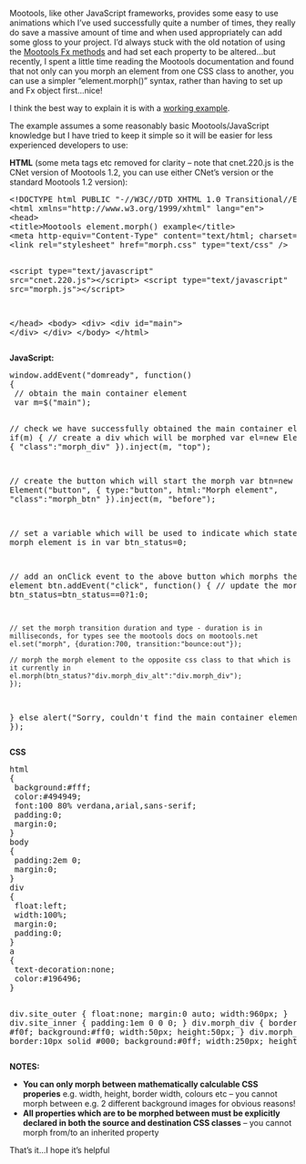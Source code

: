 <p>Mootools, like other JavaScript frameworks, provides some easy to use animations which I&#8217;ve used successfully quite a number of times, they really do save a massive amount of time and when used appropriately can add some gloss to your project. I&#8217;d always stuck with the old notation of using the <a href="http://mootools.net/docs/core/Fx/Fx" target="_blank">Mootools Fx methods</a> and had set each property to be altered&#8230;but recently, I spent a little time reading the Mootools documentation and found that not only can you morph an element from one CSS class to another, you can use a simpler &#8220;element.morph()&#8221; syntax, rather than having to set up and Fx object first&#8230;nice!</p>
<p>I think the best way to explain it is with a <a href="//thedotproduct.org/experiments/morph/" target="_blank">working example</a>.</p>
<p>The example assumes a some reasonably basic Mootools/JavaScript knowledge but I have tried to keep it simple so it will be easier for less experienced developers to use:</p>
<p><strong>HTML</strong> (some meta tags etc removed for clarity &#8211; note that cnet.220.js is the CNet version of Mootools 1.2, you can use either CNet&#8217;s version or the standard Mootools 1.2 version):</p>
<pre>&lt;!DOCTYPE html PUBLIC "-//W3C//DTD XHTML 1.0 Transitional//EN" "http://www.w3.org/TR/xhtml1/DTD/xhtml1-transitional.dtd"&gt;
&lt;html xmlns="http://www.w3.org/1999/xhtml" lang="en"&gt;
&lt;head&gt;
&lt;title&gt;Mootools element.morph() example&lt;/title&gt;
&lt;meta http-equiv="Content-Type" content="text/html; charset=utf-8" /&gt;
&lt;link rel="stylesheet" href="morph.css" type="text/css" /&gt;

&lt;script type="text/javascript" src="cnet.220.js"&gt;&lt;/script&gt;
&lt;script type="text/javascript" src="morph.js"&gt;&lt;/script&gt;

&lt;/head&gt;
&lt;body&gt;
 &lt;div&gt;
   &lt;div id="main"&gt;
   &lt;/div&gt;
 &lt;/div&gt;
&lt;/body&gt;
&lt;/html&gt;
</pre>
<p><strong>JavaScript:</strong></p>
<pre>window.addEvent("domready", function()
{
 // obtain the main container element
 var m=$("main");
 
 // check we have successfully obtained the main container element
 if(m)
 {
  // create a div which will be morphed
  var el=new Element("div", 
  {
    "class":"morph_div"
  }).inject(m, "top");
 
  // create the button which will start the morph
  var btn=new Element("button", 
  {
    type:"button",
    html:"Morph element",
    "class":"morph_btn"
  }).inject(m, "before");
 
  // set a variable which will be used to indicate which state the morph element is in
  var btn_status=0;

  // add an onClick event to the above button which morphs the morph element
  btn.addEvent("click", function()
  {
    // update the morph status
    btn_status=btn_status==0?1:0;
 
    // set the morph transition duration and type - duration is in milliseconds, for types see the mootools docs on mootools.net
    el.set("morph", {duration:700, transition:"bounce:out"});

    // morph the morph element to the opposite css class to that which is it currently in
    el.morph(btn_status?"div.morph_div_alt":"div.morph_div");
    });
  }
  else
    alert("Sorry, couldn't find the main container element");
});</pre>
<p><strong>CSS</strong></p>
<pre>html
{
 background:#fff;
 color:#494949;
 font:100 80% verdana,arial,sans-serif;
 padding:0;
 margin:0;
}
body
{
 padding:2em 0;
 margin:0;
}
div
{
 float:left;
 width:100%;
 margin:0;
 padding:0;
}
a
{
 text-decoration:none;
 color:#196496;
}

div.site_outer
{
 float:none;
 margin:0 auto;
 width:960px;
}
div.site_inner
{
 padding:1em 0 0 0;
}
div.morph_div
{
 border:1px solid #f0f;
 background:#ff0;
 width:50px;
 height:50px;
}
div.morph_div_alt
{
 border:10px solid #000;
 background:#0ff;
 width:250px;
 height:250px;
}
</pre>
<p><strong>NOTES:</strong></p>
<ul>
<li><strong>You can only morph between mathematically calculable CSS properies</strong> e.g. width, height, border width, colours etc &#8211; you cannot morph between e.g. 2 different background images for obvious reasons!</li>
<li><strong>All properties which are to be morphed between must be explicitly declared in both the source and destination CSS classes</strong> &#8211; you cannot morph from/to an inherited property</li>
</ul>
<p>That&#8217;s it&#8230;I hope it&#8217;s helpful</p>